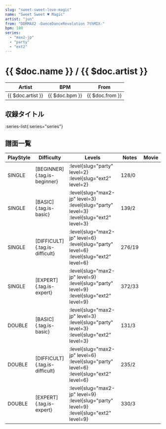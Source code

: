 ```yaml
---
slug: "sweet-sweet-love-magic"
name: "Sweet Sweet ♥ Magic"
artist: "jun"
from: "DDRMAX2 -DanceDanceRevolution 7thMIX-"
bpm: 180
series:
  - "max2-jp"
  - "party"
  - "ext2"
---
```


# {{ $doc.name }} / {{ $doc.artist }}

|Artist|BPM|From|
|------|---|----|
|{{ $doc.artist }}|{{ $doc.bpm }}|{{ $doc.from }}|

## 収録タイトル

:series-list{:series="series"}

## 譜面一覧

|PlayStyle|Difficulty|Levels|Notes|Movie|
|---------|----------|------|-----|-----|
|SINGLE|[BEGINNER]{.tag.is-beginner}|<div class="field is-grouped is-grouped-multiline">:level{slug="party" level=2} :level{slug="ext2" level=2}</div>|128/0||
|SINGLE|[BASIC]{.tag.is-basic}|<div class="field is-grouped is-grouped-multiline">:level{slug="max2-jp" level=3} :level{slug="party" level=3} :level{slug="ext2" level=3}</div>|139/2||
|SINGLE|[DIFFICULT]{.tag.is-difficult}|<div class="field is-grouped is-grouped-multiline">:level{slug="max2-jp" level=6} :level{slug="party" level=6} :level{slug="ext2" level=6}</div>|276/19||
|SINGLE|[EXPERT]{.tag.is-expert}|<div class="field is-grouped is-grouped-multiline">:level{slug="max2-jp" level=9} :level{slug="party" level=9} :level{slug="ext2" level=9}</div>|372/33||
|DOUBLE|[BASIC]{.tag.is-basic}|<div class="field is-grouped is-grouped-multiline">:level{slug="max2-jp" level=3} :level{slug="party" level=3} :level{slug="ext2" level=3}</div>|131/3||
|DOUBLE|[DIFFICULT]{.tag.is-difficult}|<div class="field is-grouped is-grouped-multiline">:level{slug="max2-jp" level=6} :level{slug="party" level=6} :level{slug="ext2" level=6}</div>|235/2||
|DOUBLE|[EXPERT]{.tag.is-expert}|<div class="field is-grouped is-grouped-multiline">:level{slug="max2-jp" level=9} :level{slug="party" level=9} :level{slug="ext2" level=9}</div>|330/3||
